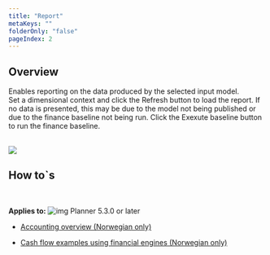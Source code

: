 ```yaml
---
title: "Report"
metaKeys: ""
folderOnly: "false"
pageIndex: 2
---
```


## Overview
Enables reporting on the data produced by the selected input model.<br/>
Set a dimensional context and click the Refresh button to load the report. If no data is presented, this may be due to the model not being published or due to the finance baseline not being run. Click the Exexute baseline button to run the finance baseline.<br/>
<br/>

![](https://profitbasedocs.blob.core.windows.net/enduserhelp/images/FinanceNativeReport.JPG)

## How to`s

<br/>

**Applies to:** ![img](https://profitbasedocs.blob.core.windows.net/icons/yes-icon.png) Planner 5.3.0 or later

-  [Accounting overview (Norwegian only)](https://profitbasedocs.blob.core.windows.net/enduserhelp/files/V5.3/Profitbase%20-%20Grunnleggende%20om%20bokf%C3%B8ring.pdf)<br/>

-  [Cash flow examples using financial engines (Norwegian only)](https://profitbasedocs.blob.core.windows.net/enduserhelp/files/V5.3/Profitbase%20-%20Kontantstr%C3%B8m%20med%20Planner.pdf)<br/>

<br/>